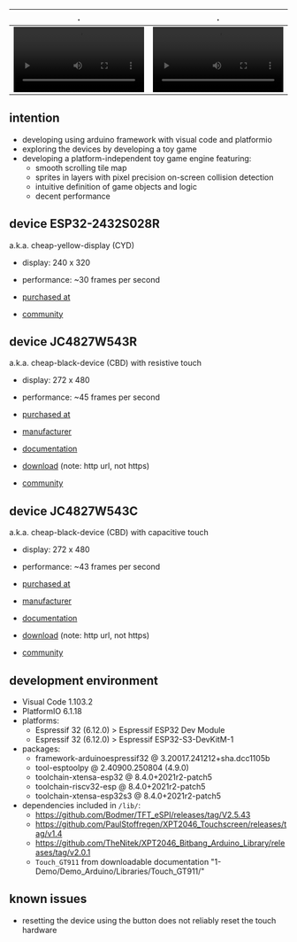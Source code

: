 | .                                                                                                                                                      | .                                                                                                                                                      |
| ------------------------------------------------------------------------------------------------------------------------------------------------------ | ------------------------------------------------------------------------------------------------------------------------------------------------------ |
| <video width="100%" height="100%" controls src="https://github.com/calint/platformio-bam/assets/1920811/51fba3c0-08a6-4c6c-8f55-ef64c6cfcafe"></video> | <video width="100%" height="100%" controls src="https://github.com/calint/platformio-bam/assets/1920811/c6bc8561-14d7-4e2f-bc48-a28126c2fc9c"></video> |

## intention
* developing using arduino framework with visual code and platformio
* exploring the devices by developing a toy game
* developing a platform-independent toy game engine featuring:
  - smooth scrolling tile map
  - sprites in layers with pixel precision on-screen collision detection
  - intuitive definition of game objects and logic
  - decent performance

## device ESP32-2432S028R

a.k.a. cheap-yellow-display (CYD)

* display: 240 x 320
* performance: ~30 frames per second

* [purchased at](https://www.aliexpress.com/item/1005004502250619.html)
* [community](https://github.com/witnessmenow/ESP32-Cheap-Yellow-Display)

## device JC4827W543R

a.k.a. cheap-black-device (CBD) with resistive touch

* display: 272 x 480
* performance: ~45 frames per second

* [purchased at](https://www.aliexpress.com/item/1005006729377800.html)
* [manufacturer](https://www.guition.com)
* [documentation](https://github.com/lsdlsd88/JC4827W543)
* [download](http://pan.jczn1688.com/s/zyojx8) (note: http url, not https)
* [community](https://discord.com/channels/630078152038809611/1199730744424153109)

## device JC4827W543C

a.k.a. cheap-black-device (CBD) with capacitive touch

* display: 272 x 480
* performance: ~43 frames per second

* [purchased at](https://www.aliexpress.com/item/1005006729377800.html)
* [manufacturer](https://www.guition.com)
* [documentation](https://github.com/lsdlsd88/JC4827W543)
* [download](http://pan.jczn1688.com/s/zyojx8) (note: http url, not https)
* [community](https://discord.com/channels/630078152038809611/1199730744424153109)

## development environment
* Visual Code 1.103.2
* PlatformIO 6.1.18
* platforms:
  - Espressif 32 (6.12.0) > Espressif ESP32 Dev Module
  - Espressif 32 (6.12.0) > Espressif ESP32-S3-DevKitM-1
* packages:
  - framework-arduinoespressif32 @ 3.20017.241212+sha.dcc1105b 
  - tool-esptoolpy @ 2.40900.250804 (4.9.0)
  - toolchain-xtensa-esp32 @ 8.4.0+2021r2-patch5
  - toolchain-riscv32-esp @ 8.4.0+2021r2-patch5 
  - toolchain-xtensa-esp32s3 @ 8.4.0+2021r2-patch5
* dependencies included in `/lib/`:
  - https://github.com/Bodmer/TFT_eSPI/releases/tag/V2.5.43
  - https://github.com/PaulStoffregen/XPT2046_Touchscreen/releases/tag/v1.4
  - https://github.com/TheNitek/XPT2046_Bitbang_Arduino_Library/releases/tag/v2.0.1
  - `Touch_GT911` from downloadable documentation "1-Demo/Demo_Arduino/Libraries/Touch_GT911/"

## known issues
* resetting the device using the button does not reliably reset the touch hardware